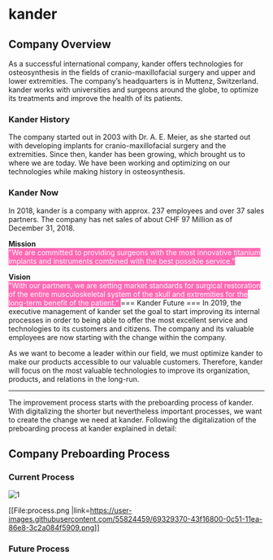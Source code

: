 # kander
## Company Overview
As a successful international company, kander offers technologies for osteosynthesis in the fields of cranio-maxillofacial surgery and upper and lower extremities. The company’s headquarters is in Muttenz, Switzerland. kander works with universities and surgeons around the globe, to optimize its treatments and improve the health of its patients.  

### Kander History 
The company started out in 2003 with Dr. A. E. Meier, as she started out with developing implants for cranio-maxillofacial surgery and the extremities. Since then, kander has been growing, which brought us to where we are today. We have been working and optimizing on our technologies while making history in osteosynthesis.
### Kander Now 
In 2018, kander is a company with approx. 237 employees and over 37 sales partners. The company has net sales of about CHF 97 Million as of December 31, 2018. 

**Mission** <br>
<span style="color:#FFFFFF; background:#FF69B4">"We are committed to providing surgeons with the most innovative titanium implants and instruments combined with the best possible service." </span> 

**Vision**<br>
<span style="color:#FFFFFF; background:#FF69B4"> "With our partners, we are setting market standards for surgical restoration of the entire musculoskeletal system of the skull and extremities for the long-term benefit of the patient." </span> 
=== Kander Future ===
In 2019, the executive management of kander set the goal to start improving its internal processes in order to being able to offer the most excellent service and technologies to its customers and citizens. The company and its valuable employees are now starting with the change within the company. 

As we want to become a leader within our field, we must optimize kander to make our products accessible to our valuable customers. Therefore, kander will focus on the most valuable technologies to improve its organization, products, and relations in the long-run. 

----

The improvement process starts with the preboarding process of kander. With digitalizing the shorter but nevertheless important processes, we want to create the change we need at kander. Following the digitalization of the preboarding process at kander explained in detail:

## Company Preboarding Process
### Current Process
![1](https://user-images.githubusercontent.com/55824459/69329370-43f16800-0c51-11ea-86e8-3c2a084f5909.png)

[[File:process.png |link=https://user-images.githubusercontent.com/55824459/69329370-43f16800-0c51-11ea-86e8-3c2a084f5909.png]]

### Future Process
